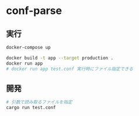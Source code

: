 # conf-parse

## 実行
```sh
docker-compose up
```
```sh
docker build -t app --target production .
docker run app
# docker run app test.conf 実行時にファイル指定できる
```
## 開発
```sh
# 引数で読み取るファイルを指定
cargo run test.conf
```